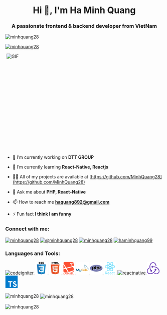 <h1 align="center">Hi 👋, I'm Ha Minh Quang</h1>
<h3 align="center">A passionate frontend & backend developer from VietNam</h3>

<p align="left"> <img src="https://komarev.com/ghpvc/?username=minhquang28&label=Profile%20views&color=0e75b6&style=flat" alt="minhquang28" /> </p>

<p align="left"> <a href="https://github.com/ryo-ma/github-profile-trophy"><img src="https://github-profile-trophy.vercel.app/?username=minhquang28" alt="minhquang28" /></a> </p>
<img align="right" alt="GIF" src="https://github.com/abhisheknaiidu/abhisheknaiidu/blob/master/code.gif?raw=true" width="500" height="320" />


- 🔭 I’m currently working on **DTT GROUP**

- 🌱 I’m currently learning **React-Native, Reactjs**

- 👨‍💻 All of my projects are available at [https://github.com/MinhQuang28](https://github.com/MinhQuang28)

- 💬 Ask me about **PHP, React-Native**

- 📫 How to reach me **haquang892@gmail.com**

- ⚡ Fun fact **I think I am funny**

<h3 align="left">Connect with me:</h3>
<p align="left">
<a href="https://codepen.io/minhquang28" target="blank"><img align="center" src="https://cdn.jsdelivr.net/npm/simple-icons@3.0.1/icons/codepen.svg" alt="minhquang28" height="30" width="40" /></a>
<a href="https://dev.to/@minhquang28" target="blank"><img align="center" src="https://cdn.jsdelivr.net/npm/simple-icons@3.0.1/icons/dev-dot-to.svg" alt="@minhquang28" height="30" width="40" /></a>
<a href="https://linkedin.com/in/minhquang28" target="blank"><img align="center" src="https://cdn.jsdelivr.net/npm/simple-icons@3.0.1/icons/linkedin.svg" alt="minhquang28" height="30" width="40" /></a>
<a href="https://fb.com/haminhquang99" target="blank"><img align="center" src="https://cdn.jsdelivr.net/npm/simple-icons@3.0.1/icons/facebook.svg" alt="haminhquang99" height="30" width="40" /></a>
</p>

<h3 align="left">Languages and Tools:</h3>
<p align="left"> <a href="https://codeigniter.com" target="_blank"> <img src="https://cdn.worldvectorlogo.com/logos/codeigniter.svg" alt="codeigniter" width="40" height="40"/> </a> <a href="https://www.w3schools.com/css/" target="_blank"> <img src="https://raw.githubusercontent.com/devicons/devicon/master/icons/css3/css3-original-wordmark.svg" alt="css3" width="40" height="40"/> </a> <a href="https://www.w3.org/html/" target="_blank"> <img src="https://raw.githubusercontent.com/devicons/devicon/master/icons/html5/html5-original-wordmark.svg" alt="html5" width="40" height="40"/> </a> <a href="https://laravel.com/" target="_blank"> <img src="https://raw.githubusercontent.com/devicons/devicon/master/icons/laravel/laravel-plain-wordmark.svg" alt="laravel" width="40" height="40"/> </a> <a href="https://www.mysql.com/" target="_blank"> <img src="https://raw.githubusercontent.com/devicons/devicon/master/icons/mysql/mysql-original-wordmark.svg" alt="mysql" width="40" height="40"/> </a> <a href="https://www.php.net" target="_blank"> <img src="https://raw.githubusercontent.com/devicons/devicon/master/icons/php/php-original.svg" alt="php" width="40" height="40"/> </a> <a href="https://reactjs.org/" target="_blank"> <img src="https://raw.githubusercontent.com/devicons/devicon/master/icons/react/react-original-wordmark.svg" alt="react" width="40" height="40"/> </a> <a href="https://reactnative.dev/" target="_blank"> <img src="https://reactnative.dev/img/header_logo.svg" alt="reactnative" width="40" height="40"/> </a> <a href="https://redux.js.org" target="_blank"> <img src="https://raw.githubusercontent.com/devicons/devicon/master/icons/redux/redux-original.svg" alt="redux" width="40" height="40"/> </a> <a href="https://www.typescriptlang.org/" target="_blank"> <img src="https://raw.githubusercontent.com/devicons/devicon/master/icons/typescript/typescript-original.svg" alt="typescript" width="40" height="40"/> </a> </p>

<p><img align="left" src="https://github-readme-stats.vercel.app/api/top-langs?username=minhquang28&show_icons=true&count_private=true&locale=en&langs_count=8" alt="minhquang28" /></p>

<p>&nbsp;<img align="center" src="https://github-readme-stats.vercel.app/api?username=MinhQuang28&count_private=true&show_icons=true&theme=radical&locale=en" alt="minhquang28" /></p>

<p><img align="center" src="https://github-readme-streak-stats.herokuapp.com/?user=minhquang28&" alt="minhquang28" /></p>

